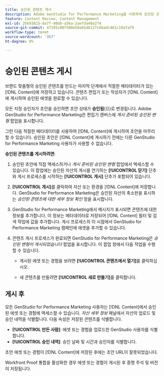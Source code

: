 ```yaml
---
title: 승인된 콘텐츠 게시
description: Adobe GenStudio for Performance Marketing을 사용하여 승인된 콘텐츠를 게시하는 방법을 알아봅니다.
feature: Content Review, Content Management
exl-id: 2bb93815-8a7f-40db-a56a-2aefda40a2f4
source-git-commit: 47195c08f500e50a01db127c6badc461c10afaf9
workflow-type: tm+mt
source-wordcount: '357'
ht-degree: 0%

---
```


# 승인된 콘텐츠 게시

브랜드 맞춤형의 승인된 콘텐츠를 만드는 마지막 단계에서 적절한 메타데이터가 있는 [!DNL Content]에 저장하고 있습니다. 콘텐츠 편집기 또는 작성자가 [!DNL Content]에 게시하여 승인된 에셋을 완료할 수 있습니다.

모든 지정 승인자가 초안을 승인하면 초안 상태가 **승인됨**(으)로 변경됩니다. Adobe GenStudio for Performance Marketing은 편집기 캔버스에 _게시 준비된 승인된 변형_ 팝업을 표시합니다.

그런 다음 적절한 메타데이터를 사용하여 [!DNL Content]에 게시하여 초안을 마무리할 수 있습니다. 승인된 초안은 [!DNL Content]에 게시하기 전에는 다른 GenStudio for Performance Marketing 사용자가 사용할 수 없습니다.

**승인된 콘텐츠를 게시하려면**:

1. 승인된 초안에 직접 액세스하거나 _게시 준비된 승인된 변형_ 팝업에서 액세스할 수 있습니다. 이 팝업에는 승인된 자산의 게시를 연기하는 **[!UICONTROL 닫기]** 단추와 게시 프로세스를 시작하는 **[!UICONTROL 게시]** 단추가 포함되어 있습니다.

1. **[!UICONTROL 게시]**&#x200B;를 클릭하여 자산 또는 환경을 [!DNL Content]에 저장합니다. GenStudio for Performance Marketing은 승인된 자산의 축소판을 표시하는 _승인된 콘텐츠에 대한 세부 정보 확인_ 창을 표시합니다.

1. GenStudio for Performance Marketing에서 메시지가 표시되면 콘텐츠에 대한 정보를 추가합니다. 이 정보는 메타데이터로 저장되어 [!DNL Content] 필터 및 검색 작업에 값을 추가합니다. 게시 프로세스의 이 시점에서 GenStudio for Performance Marketing 캠페인에 에셋을 추가할 수 있습니다.

1. 콘텐츠 게시 프로세스가 완료되면 GenStudio for Performance Marketing은 _승인된 변형이 게시되었습니다_ 팝업을 표시합니다. 이 팝업 창에서 다음 작업을 수행할 수 있습니다.

   * 게시된 에셋 또는 경험을 보려면 **[!UICONTROL 콘텐츠에서 열기]**&#x200B;를 클릭하십시오.

   * 새 콘텐츠를 만들려면 **[!UICONTROL 새로 만들기]**&#x200B;를 클릭합니다.

## 게시 후

모든 GenStudio for Performance Marketing 사용자는 [!DNL Content]에서 승인된 에셋 또는 경험에 액세스할 수 있습니다. _자산 세부 정보_ 패널에서 자산의 업로드 및 승인 내역을 식별합니다. 다음 속성은 저장된 콘텐츠를 식별합니다.

* **[!UICONTROL 만든 사람]**: 에셋 또는 경험을 업로드한 GenStudio 사용자를 식별합니다.
* **[!UICONTROL 승인 내역]**: 승인 날짜 및 시간과 승인자를 식별합니다.

초안 에셋 또는 경험이 [!DNL Content]에 저장된 후에는 초안 URL이 잘못되었습니다.

Workfront Proof 통합을 활성화한 경우 에셋 또는 경험이 게시된 후 증명 주석 및 버전이 저장됩니다.
